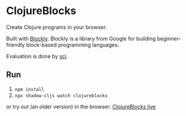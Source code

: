 # ClojureBlocks

Create Clojure programs in your browser.

Built with [Blockly](https://github.com/google/blockly). Blockly is a library from Google for building beginner-friendly block-based programming languages.

Evaluation is done by [sci](https://github.com/babashka/sci).

## Run
1. `npm install`
2. `npx shadow-cljs watch clojureblocks`

or try out (an older version) in the browser: [ClojureBlocks live](https://jhandke.codeberg.page/clojureblocks-cljs/)
